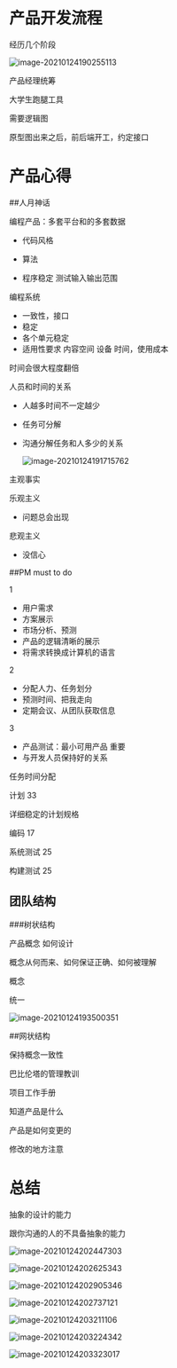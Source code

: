 # 产品开发流程

经历几个阶段

![image-20210124190255113](C:\Users\71041\AppData\Roaming\Typora\typora-user-images\image-20210124190255113.png)

产品经理统筹

大学生跑腿工具

需要逻辑图



原型图出来之后，前后端开工，约定接口

# 产品心得

##人月神话

编程产品：多套平台和的多套数据

- 代码风格

- 算法

- 程序稳定  测试输入输出范围

编程系统

- 一致性，接口
- 稳定
- 各个单元稳定
- 适用性要求  内容空间  设备  时间，使用成本

时间会很大程度翻倍



人员和时间的关系

- 人越多时间不一定越少

- 任务可分解

- 沟通分解任务和人多少的关系

  ![image-20210124191715762](C:\Users\71041\AppData\Roaming\Typora\typora-user-images\image-20210124191715762.png)

主观事实

乐观主义

- 问题总会出现

悲观主义

- 没信心

  

##PM must  to do

1

- 用户需求
- 方案展示
- 市场分析、预测
- 产品的逻辑清晰的展示
- 将需求转换成计算机的语言

2

- 分配人力、任务划分
- 预测时间、把我走向
- 定期会议、从团队获取信息

3

- 产品测试：最小可用产品 重要
- 与开发人员保持好的关系



任务时间分配

计划 33

详细稳定的计划规格

编码 17

系统测试 25

构建测试 25



## 团队结构



###树状结构

产品概念 如何设计

概念从何而来、如何保证正确、如何被理解



概念

统一

![image-20210124193500351](C:\Users\71041\AppData\Roaming\Typora\typora-user-images\image-20210124193500351.png)



##网状结构

保持概念一致性

巴比伦塔的管理教训

项目工作手册



知道产品是什么

产品是如何变更的

修改的地方注意



# 总结

抽象的设计的能力

跟你沟通的人的不具备抽象的能力

![image-20210124202447303](C:\Users\71041\AppData\Roaming\Typora\typora-user-images\image-20210124202447303.png)

![image-20210124202625343](C:\Users\71041\AppData\Roaming\Typora\typora-user-images\image-20210124202625343.png)

![image-20210124202905346](C:\Users\71041\AppData\Roaming\Typora\typora-user-images\image-20210124202948180.png)

![image-20210124202737121](C:\Users\71041\AppData\Roaming\Typora\typora-user-images\image-20210124203124021.png)

![image-20210124203211106](C:\Users\71041\AppData\Roaming\Typora\typora-user-images\image-20210124203211106.png)

![image-20210124203224342](C:\Users\71041\AppData\Roaming\Typora\typora-user-images\image-20210124203224342.png)

![image-20210124203323017](C:\Users\71041\AppData\Roaming\Typora\typora-user-images\image-20210124203323017.png)
